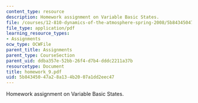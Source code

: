 ```yaml
---
content_type: resource
description: Homework assignment on Variable Basic States.
file: /courses/12-810-dynamics-of-the-atmosphere-spring-2008/5b84345047a28a134b2007a1dd2eec47_homework_9.pdf
file_type: application/pdf
learning_resource_types:
- Assignments
ocw_type: OCWFile
parent_title: Assignments
parent_type: CourseSection
parent_uid: ddba357e-52bb-26f4-d7b4-dddc2211a37b
resourcetype: Document
title: homework_9.pdf
uid: 5b843450-47a2-8a13-4b20-07a1dd2eec47
---
```

Homework assignment on Variable Basic States.

